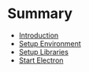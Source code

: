 # Summary

* [Introduction](README.md)
* [Setup Environment](chapter1.md)
* [Setup Libraries](chapter2.md)
* [Start Electron](chapter3.md)
